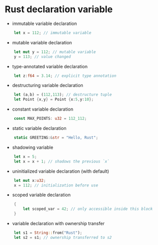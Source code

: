 # Rust declaration variable

- immutable variable declaration
```rs
    let x = 112; // immutable variable
```

- mutable variable declaration
```rs
    let mut y = 112; // mutable variable
    y = 113; // value changed
```

- type-annotated variable declaration
```rs
    let z:f64 = 3.14; // explicit type annotation
```

- destructuring variable declaration
```rs
    let (a,b) = (112,113); // destructure tuple
    let Point {x,y} = Point {x:5,y:10};
```

- constant variable declaration
```rs
    const MAX_POINTS: u32 = 112_112;
```

- static variable declaration
```rs
    static GREETING:&str = "Hello, Rust";
```

- shadowing variable
```rs
    let x = 5;
    let x = x + 1; // shadows the previous `x`
```

- uninitialized variable declaration (with default)
```rs
    let mut x:u32;
    x = 112; // initialization before use
```

- scoped variable declaration
```rs
    {
        let scoped_var = 42; // only accessible inside this block
    }
``` 

- variable declaration with ownership transfer
```rs
    let s1 = String::from("Rust");
    let s2 = s1; // ownership transferred to s2
```
